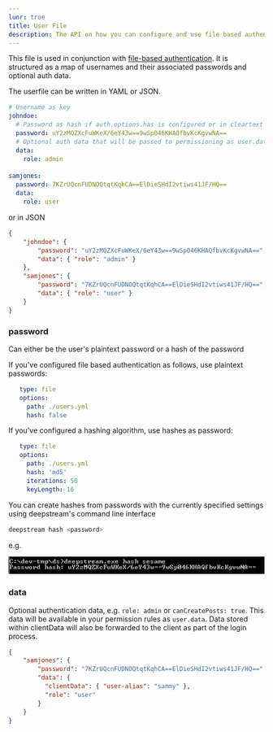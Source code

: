 ```yaml
---
lunr: true
title: User File
description: The API on how you can configure and use file based authentication
---
```


This file is used in conjunction with [file-based authentication](../../tutorial/core/auth-file/). It is structured as a map of usernames and their associated passwords and optional auth data.

The userfile can be written in YAML or JSON.

```yaml
# Username as key
johndoe:
  # Password as hash if auth.options.has is configured or in cleartext
  password: uY2zMQZXcFuWKeX/6eY43w==9wSp046KHAQfbvKcKgvwNA==
  # Optional auth data that will be passed to permissioning as user.data
  data:
    role: admin

samjones:
  password: 7KZrUQcnFUDNOQtqtKqhCA==ElDieSHdI2vtiws41JF/HQ==
  data:
    role: user
```

or in JSON

```json
{
    "johndoe": {
        "password": "uY2zMQZXcFuWKeX/6eY43w==9wSp046KHAQfbvKcKgvwNA==",
        "data": { "role": "admin" }
    },
    "samjones": {
        "password": "7KZrUQcnFUDNOQtqtKqhCA==ElDieSHdI2vtiws41JF/HQ==",
        "data": { "role": "user" }
    }
}
```


### password
Can either be the user's plaintext password or a hash of the password

If you've configured file based authentication as follows, use plaintext passwords:

```yaml
   type: file
   options:
     path: ./users.yml
     hash: false
```

If you've configured a hashing algorithm, use hashes as password:

```yaml
   type: file
   options:
     path: ./users.yml
     hash: 'md5'
     iterations: 50
     keyLength: 16

```

<div class="hint">
You can create hashes from passwords with the currently specified settings using deepstream's command line interface
</div>

```bash
deepstream hash <password>
```

e.g.

![deepstream hash console output](ds-hash-output.png)

### data
Optional authentication data, e.g. `role: admin` or `canCreatePosts: true`. This data will be available in your permission rules as `user.data`. Data stored within clientData will also be forwarded to the client as part of the login process.

```json
{
    "samjones": {
        "password": "7KZrUQcnFUDNOQtqtKqhCA==ElDieSHdI2vtiws41JF/HQ==",
        "data": {
          "clientData": { "user-alias": "sammy" },
          "role": "user"
        }
    }
}
```
